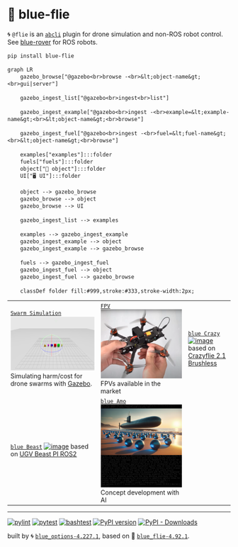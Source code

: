 # 🦋 blue-flie

🌀 `@flie` is an [`abcli`](https://github.com/kamangir/awesome-bash-cli) plugin for drone simulation and non-ROS robot control. See [blue-rover](https://github.com/kamangir/blue-rover) for ROS robots.

```bash
pip install blue-flie
```

```mermaid
graph LR
    gazebo_browse["@gazebo<br>browse -<br>&lt;object-name&gt;<br>gui|server"]

    gazebo_ingest_list["@gazebo<br>ingest<br>list"]

    gazebo_ingest_example["@gazebo<br>ingest -<br>example=&lt;example-name&gt;<br>&lt;object-name&gt;<br>browse"]

    gazebo_ingest_fuel["@gazebo<br>ingest -<br>fuel=&lt;fuel-name&gt;<br>&lt;object-name&gt;<br>browse"]

    examples["examples"]:::folder
    fuels["fuels"]:::folder
    object["📁 object"]:::folder
    UI["🖥️ UI"]:::folder

    object --> gazebo_browse
    gazebo_browse --> object
    gazebo_browse --> UI

    gazebo_ingest_list --> examples 

    examples --> gazebo_ingest_example
    gazebo_ingest_example --> object
    gazebo_ingest_example --> gazebo_browse

    fuels --> gazebo_ingest_fuel
    gazebo_ingest_fuel --> object
    gazebo_ingest_fuel --> gazebo_browse

    classDef folder fill:#999,stroke:#333,stroke-width:2px;
```

|   |   |   |
| --- | --- | --- |
| [`Swarm Simulation`](./blue_flie/docs/gazebo.md) [![image](https://github.com/kamangir/assets/blob/main/gazebo-gif-1/gazebo-gif-1.gif?raw=true)](./blue_flie/docs/gazebo.md) Simulating harm/cost for drone swarms with [Gazebo](https://gazebosim.org/home). | [`FPV`](./blue_flie/docs/fpv.md) [![image](https://github.com/kamangir/assets/blob/main/blue-flie/fpv/35in-160.png?raw=true)](./blue_flie/docs/fpv.md) FPVs available in the market | [`blue Crazy`](./blue_flie/docs/blue-crazy.md) [![image](https://www.bitcraze.io/images/documentation/overview/system_overview.jpg)](./blue_flie/docs/blue-crazy.md) based on [Crazyflie 2.1 Brushless](https://www.bitcraze.io/products/crazyflie-2-1-brushless/) |
| [`blue Beast`](https://github.com/kamangir/blue-rover/blob/main/blue_rover/docs/blue-beast.md) [![image](https://github.com/waveshareteam/ugv_rpi/raw/main/media/UGV-Rover-details-23.jpg)](https://github.com/kamangir/blue-rover/blob/main/blue_rover/docs/blue-beast.md) based on [UGV Beast PI ROS2](https://www.waveshare.com/wiki/UGV_Beast_PI_ROS2) | [`blue Amo`](https://github.com/kamangir/blue-assistant/blob/main/blue_assistant/script/repository/blue_amo/README.md) [![image](https://github.com/kamangir/assets/blob/main/blue-amo-2025-02-03-zjs1ow/generating-frame-006.png?raw=true)](https://github.com/kamangir/blue-assistant/blob/main/blue_assistant/script/repository/blue_amo/README.md) Concept development with AI |  |

---


[![pylint](https://github.com/kamangir/blue-flie/actions/workflows/pylint.yml/badge.svg)](https://github.com/kamangir/blue-flie/actions/workflows/pylint.yml) [![pytest](https://github.com/kamangir/blue-flie/actions/workflows/pytest.yml/badge.svg)](https://github.com/kamangir/blue-flie/actions/workflows/pytest.yml) [![bashtest](https://github.com/kamangir/blue-flie/actions/workflows/bashtest.yml/badge.svg)](https://github.com/kamangir/blue-flie/actions/workflows/bashtest.yml) [![PyPI version](https://img.shields.io/pypi/v/blue-flie.svg)](https://pypi.org/project/blue-flie/) [![PyPI - Downloads](https://img.shields.io/pypi/dd/blue-flie)](https://pypistats.org/packages/blue-flie)

built by 🌀 [`blue_options-4.227.1`](https://github.com/kamangir/awesome-bash-cli), based on 🦋 [`blue_flie-4.92.1`](https://github.com/kamangir/blue-flie).
